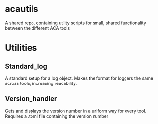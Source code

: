 # acautils
A shared repo, containing utility scripts for small, shared functionality between the different ACA tools

# Utilities
## Standard_log
A standard setup for a log object. Makes the format for loggers the same across tools, increasing readability.

## Version_handler
Gets and displays the version number in a uniform way for every tool. Requires a .toml file containing the version number
